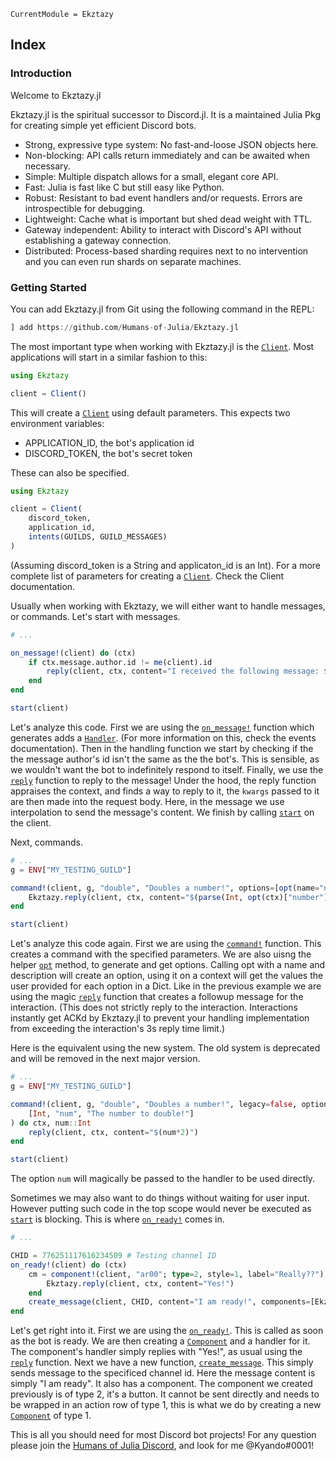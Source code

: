 ```@meta
CurrentModule = Ekztazy
```
## Index

### Introduction
Welcome to Ekztazy.jl

Ekztazy.jl is the spiritual successor to Discord.jl. It is a maintained Julia Pkg for creating simple yet efficient Discord bots.

- Strong, expressive type system: No fast-and-loose JSON objects here.
- Non-blocking: API calls return immediately and can be awaited when necessary.
- Simple: Multiple dispatch allows for a small, elegant core API.
- Fast: Julia is fast like C but still easy like Python.
- Robust: Resistant to bad event handlers and/or requests. Errors are introspectible for debugging.
- Lightweight: Cache what is important but shed dead weight with TTL.
- Gateway independent: Ability to interact with Discord's API without establishing a gateway connection.
- Distributed: Process-based sharding requires next to no intervention and you can even run shards on separate machines.

### Getting Started
You can add Ekztazy.jl from Git using the following command in the REPL:
```julia
] add https://github.com/Humans-of-Julia/Ekztazy.jl
```
The most important type when working with Ekztazy.jl is the [`Client`](@ref). 
Most applications will start in a similar fashion to this:
```julia
using Ekztazy

client = Client()
```
This will create a [`Client`](@ref) using default parameters. This expects two environment variables:
- APPLICATION_ID, the bot's application id
- DISCORD_TOKEN, the bot's secret token

These can also be specified.
```julia
using Ekztazy

client = Client(
    discord_token,
    application_id,
    intents(GUILDS, GUILD_MESSAGES)
)
``` 
(Assuming discord\_token is a String and applicaton\_id is an Int).
For a more complete list of parameters for creating a [`Client`](@ref). Check the Client documentation.

Usually when working with Ekztazy, we will either want to handle messages, or commands. Let's start with messages.

```julia 
# ... 

on_message!(client) do (ctx) 
    if ctx.message.author.id != me(client).id
        reply(client, ctx, content="I received the following message: $(ctx.message.content).")
    end
end

start(client)
```
Let's analyze this code. First we are using the [`on_message!`](@ref) function which generates adds a [`Handler`](@ref). (For more information on this, check the events documentation). Then in the handling function we start by checking if the the message author's id isn't the same as the the bot's. This is sensible, as we wouldn't want the bot to indefinitely respond to itself. Finally, we use the [`reply`](@ref) function to reply to the message! Under the hood, the reply function appraises the context, and finds a way to reply to it, the `kwargs` passed to it are then made into the request body. Here, in the message we use interpolation to send the message's content. We finish by calling [`start`](@ref) on the client.


Next, commands.
```julia
# ...
g = ENV["MY_TESTING_GUILD"]

command!(client, g, "double", "Doubles a number!", options=[opt(name="number", description="The number to double!")]) do (ctx) 
    Ekztazy.reply(client, ctx, content="$(parse(Int, opt(ctx)["number"])*2)")
end

start(client)
```
Let's analyze this code again. First we are using the [`command!`](@ref) function. This creates a command with the specified parameters. We are also uisng the helper [`opt`](@ref) method, to generate and get options. Calling opt with a name and description will create an option, using it on a context will get the values the user provided for each option in a Dict. Like in the previous example we are using the magic [`reply`](@ref) function that creates a followup message for the interaction. (This does not strictly reply to the interaction. Interactions instantly get ACKd by Ekztazy.jl to prevent your handling implementation from exceeding the interaction's 3s reply time limit.)

Here is the equivalent using the new system. The old system is deprecated and will be removed in the next major version.
```julia
# ...
g = ENV["MY_TESTING_GUILD"]

command!(client, g, "double", "Doubles a number!", legacy=false, options=Options(
    [Int, "num", "The number to double!"]
) do ctx, num::Int
    reply(client, ctx, content="$(num*2)")
end

start(client)
```
The option `num` will magically be passed to the handler to be used directly.

Sometimes we may also want to do things without waiting for user input. However putting such code in the top scope would never be executed as [`start`](@ref) is blocking. This is where [`on_ready!`](@ref) comes in.

```julia
# ...

CHID = 776251117616234509 # Testing channel ID
on_ready!(client) do (ctx)
    cm = component!(client, "ar00"; type=2, style=1, label="Really??") do (ctx)
        Ekztazy.reply(client, ctx, content="Yes!")
    end
    create_message(client, CHID, content="I am ready!", components=[Ekztazy.Component(type=1, components=[cm])])
end
```
Let's get right into it. First we are using the [`on_ready!`](@ref). This is called as soon as the bot is ready. We are then creating a [`Component`](@ref) and a handler for it.
The component's handler simply replies with "Yes!", as usual using the [`reply`](@ref) function. Next we have a new function, [`create_message`](@ref). This simply sends message to the specificed channel id. Here the message content is simply "I am ready". It also has a component. The component we created previously is of type 2, it's a button. It cannot be sent directly and needs to be wrapped in an action row of type 1, this is what we do by creating a new [`Component`](@ref) of type 1.


This is all you should need for most Discord bot projects! For any question please join the [Humans of Julia Discord](https://discord.gg/C5h9D4j), and look for me @Kyando#0001!


```@index
```